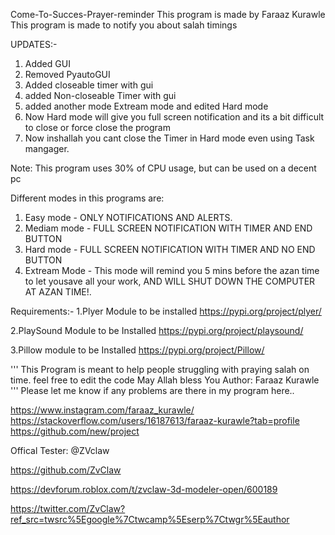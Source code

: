 Come-To-Succes-Prayer-reminder
This program is made by Faraaz Kurawle
This program is made to notify you about salah timings

UPDATES:-
1. Added GUI
2. Removed PyautoGUI
3. Added closeable timer with gui
4. added Non-closeable Timer with gui
5. added another mode Extream mode and edited Hard mode
6. Now Hard mode will give you full screen notification and its a bit difficult to close or force close the program
7. Now inshallah you cant close the Timer in Hard mode even using Task mangager.

Note:
This program uses 30% of CPU usage, but can be used on a decent pc


Different modes in this programs are:
1. Easy mode - ONLY NOTIFICATIONS AND ALERTS.
2. Mediam mode - FULL SCREEN NOTIFICATION WITH TIMER AND END BUTTON
3. Hard mode - FULL SCREEN NOTIFICATION WITH TIMER AND NO END BUTTON
4. Extream Mode - This mode will remind you 5 mins before the azan time to let yousave all your work, AND WILL SHUT DOWN THE COMPUTER AT AZAN TIME!.

Requirements:-
1.Plyer Module to be installed https://pypi.org/project/plyer/

2.PlaySound Module to be Installed https://pypi.org/project/playsound/

3.Pillow module to be Installed https://pypi.org/project/Pillow/


'''
This Program is meant to help people struggling with praying salah on time.
feel free to edit the code
May Allah bless You
Author: Faraaz Kurawle
'''
Please let me know if any problems are there in my program here.. 

https://www.instagram.com/faraaz_kurawle/ 
https://stackoverflow.com/users/16187613/faraaz-kurawle?tab=profile
https://github.com/new/project

Offical Tester:
@ZVclaw

https://github.com/ZvClaw

https://devforum.roblox.com/t/zvclaw-3d-modeler-open/600189

https://twitter.com/ZvClaw?ref_src=twsrc%5Egoogle%7Ctwcamp%5Eserp%7Ctwgr%5Eauthor
